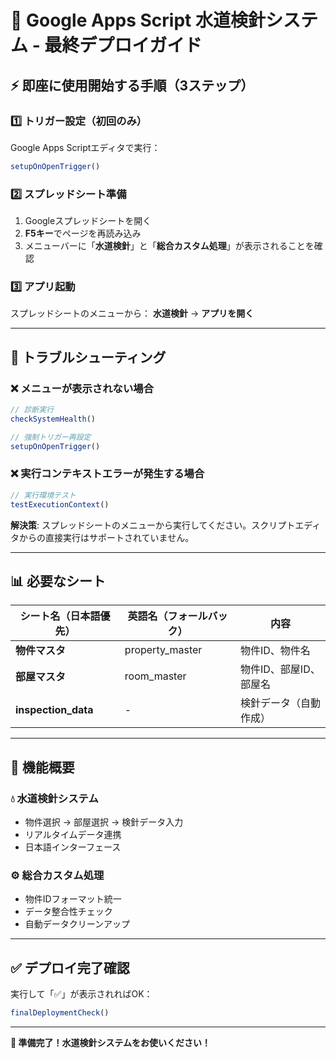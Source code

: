# 🚀 Google Apps Script 水道検針システム - 最終デプロイガイド

## ⚡ 即座に使用開始する手順（3ステップ）

### 1️⃣ **トリガー設定**（初回のみ）
Google Apps Scriptエディタで実行：
```javascript
setupOnOpenTrigger()
```

### 2️⃣ **スプレッドシート準備**
1. Googleスプレッドシートを開く
2. **F5キー**でページを再読み込み
3. メニューバーに「**水道検針**」と「**総合カスタム処理**」が表示されることを確認

### 3️⃣ **アプリ起動**
スプレッドシートのメニューから：
**水道検針** → **アプリを開く**

---

## 🔧 トラブルシューティング

### ❌ メニューが表示されない場合
```javascript
// 診断実行
checkSystemHealth()

// 強制トリガー再設定
setupOnOpenTrigger()
```

### ❌ 実行コンテキストエラーが発生する場合
```javascript
// 実行環境テスト
testExecutionContext()
```

**解決策**: スプレッドシートのメニューから実行してください。スクリプトエディタからの直接実行はサポートされていません。

---

## 📊 必要なシート

| シート名（日本語優先） | 英語名（フォールバック） | 内容 |
|---|---|---|
| **物件マスタ** | property_master | 物件ID、物件名 |
| **部屋マスタ** | room_master | 物件ID、部屋ID、部屋名 |
| **inspection_data** | - | 検針データ（自動作成） |

---

## 🎯 機能概要

### 💧 水道検針システム
- 物件選択 → 部屋選択 → 検針データ入力
- リアルタイムデータ連携
- 日本語インターフェース

### ⚙️ 総合カスタム処理
- 物件IDフォーマット統一
- データ整合性チェック
- 自動データクリーンアップ

---

## ✅ デプロイ完了確認

実行して「✅」が表示されればOK：
```javascript
finalDeploymentCheck()
```

---

**🎉 準備完了！水道検針システムをお使いください！**

